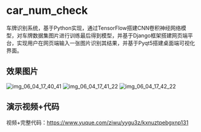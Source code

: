 # car_num_check
车牌识别系统，基于Python实现，通过TensorFlow搭建CNN卷积神经网络模型，对车牌数据集图片进行训练最后得到模型，并基于Django框架搭建网页端平台，实现用户在网页端输入一张图片识别其结果，并基于Pyqt5搭建桌面端可视化界面。
## 效果图片
![img_06_04_17_40_41](https://github.com/ziwupython/car_num_check/assets/133186350/8031c1e6-953b-41f0-904f-c89e8103c0a9)
![img_06_04_17_41_22](https://github.com/ziwupython/car_num_check/assets/133186350/74db4eeb-7e44-4595-86b4-b9cd680de875)
![img_06_04_17_42_22](https://github.com/ziwupython/car_num_check/assets/133186350/081b6adf-69d3-45bd-ad2a-8018f8d1ea3d)

## 演示视频+代码
视频+完整代码：https://www.yuque.com/ziwu/yygu3z/kxnuztpebgxnp131
